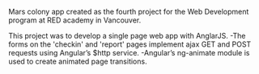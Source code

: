 Mars colony app created as the fourth project for the Web Development program at RED academy in Vancouver.

This project was to develop a single page web app with AnglarJS.
-The forms on the 'checkin' and 'report' pages implement ajax GET and POST requests using Angular’s $http service.
-Angular’s ng-animate module is used to create animated page transitions.
